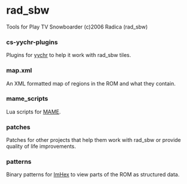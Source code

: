# rad_sbw

Tools for Play TV Snowboarder (c)2006 Radica (rad_sbw)

### cs-yychr-plugins

Plugins for [yychr](https://w.atwiki.jp/yychr/) to help it work with rad_sbw tiles.

### map.xml

An XML formatted map of regions in the ROM and what they contain.

### mame_scripts

Lua scripts for [MAME](https://www.mamedev.org/).

### patches

Patches for other projects that help them work with rad_sbw or provide quality of life improvements.

### patterns

Binary patterns for [ImHex](https://imhex.werwolv.net/) to view parts of the ROM as structured data.
